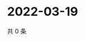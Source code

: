 # 2022-03-19

共 0 条

<!-- BEGIN WEIBO -->
<!-- 最后更新时间 Sat Mar 19 2022 22:01:01 GMT+0800 (China Standard Time) -->

<!-- END WEIBO -->
